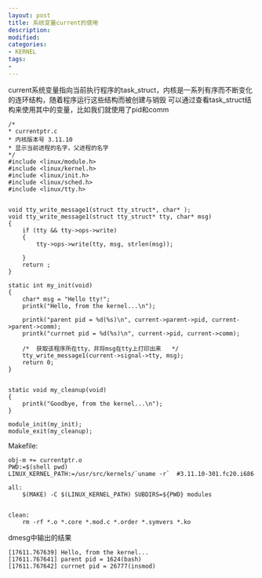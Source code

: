 ```yaml
---
layout: post
title: 系统变量current的使用
description:  
modified: 
categories: 
- KERNEL
tags:
- 
---
```


current系统变量指向当前执行程序的task_struct，内核是一系列有序而不断变化的连环结构，随着程序运行这些结构而被创建与销毁
可以通过查看task_struct结构来使用其中的变量，比如我们就使用了pid和comm

	/*
	* currentptr.c
	* 内核版本号 3.11.10
	* 显示当前进程的名字，父进程的名字
	*/
	#include <linux/module.h>
	#include <linux/kernel.h>
	#include <linux/init.h>
	#include <linux/sched.h>
	#include <linux/tty.h>
	
	
	void tty_write_message1(struct tty_struct*, char* );
	void tty_write_message1(struct tty_struct* tty, char* msg)
	{
		if (tty && tty->ops->write)
		{
			tty->ops->write(tty, msg, strlen(msg));
			
		}
		return ;
	}
	
	static int my_init(void)
	{
		char* msg = "Hello tty!";
		printk("Hello, from the kernel...\n");
		
		printk("parent pid = %d(%s)\n", current->parent->pid, current->parent->comm);
		printk("currnet pid = %d(%s)\n", current->pid, current->comm);
	
		/*	获取该程序所在tty，并将msg在tty上打印出来	*/
		tty_write_message1(current->signal->tty, msg);
		return 0;
	}
	
	
	static void my_cleanup(void)
	{
		printk("Goodbye, from the kernel...\n");
	}
	
	module_init(my_init);
	module_exit(my_cleanup);
	
	

Makefile:

	obj-m += currentptr.o
	PWD:=$(shell pwd)
	LINUX_KERNEL_PATH:=/usr/src/kernels/`uname -r`  #3.11.10-301.fc20.i686
	
	all:
		$(MAKE) -C $(LINUX_KERNEL_PATH) SUBDIRS=${PWD} modules
		
	
	clean:
		rm -rf *.o *.core *.mod.c *.order *.symvers	*.ko


dmesg中输出的结果

	[17611.767639] Hello, from the kernel...
	[17611.767641] parent pid = 1624(bash)
	[17611.767642] currnet pid = 26777(insmod)

